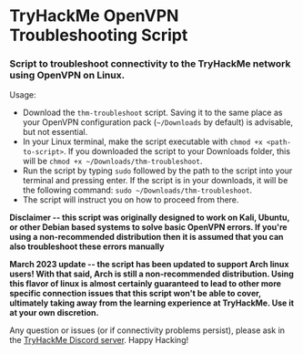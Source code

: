 # TryHackMe OpenVPN Troubleshooting Script

### Script to troubleshoot connectivity to the TryHackMe network using OpenVPN on Linux.

Usage:

- Download the `thm-troubleshoot` script. Saving it to the same place as your OpenVPN configuration pack (`~/Downloads` by default) is advisable, but not essential.
- In your Linux terminal, make the script executable with `chmod +x <path-to-script>`. If you downloaded the script to your Downloads folder, this will be `chmod +x ~/Downloads/thm-troubleshoot`.
- Run the script by typing `sudo` followed by the path to the script into your terminal and pressing enter. If the script is in your downloads, it will be the following command: `sudo ~/Downloads/thm-troubleshoot`.
- The script will instruct you on how to proceed from there.

**Disclaimer -- this script was originally designed to work on Kali, Ubuntu, or other Debian based systems to solve basic OpenVPN errors. If you're using a non-recommended distribution then it is assumed that you can also troubleshoot these errors manually**

**March 2023 update -- the script has been updated to support Arch linux users! With that said, Arch is still a non-recommended distribution. Using this flavor of linux is almost certainly guaranteed to lead to other more specific connection issues that this script won't be able to cover, ultimately taking away from the learning experience at TryHackMe. Use it at your own discretion.**

Any question or issues (or if connectivity problems persist), please ask in the [TryHackMe Discord server](https://discord.gg/F7ERYzz).
Happy Hacking!
